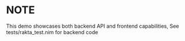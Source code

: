# NOTE
This demo showcases both backend API and frontend capabilities, See tests/rakta_test.nim for backend code